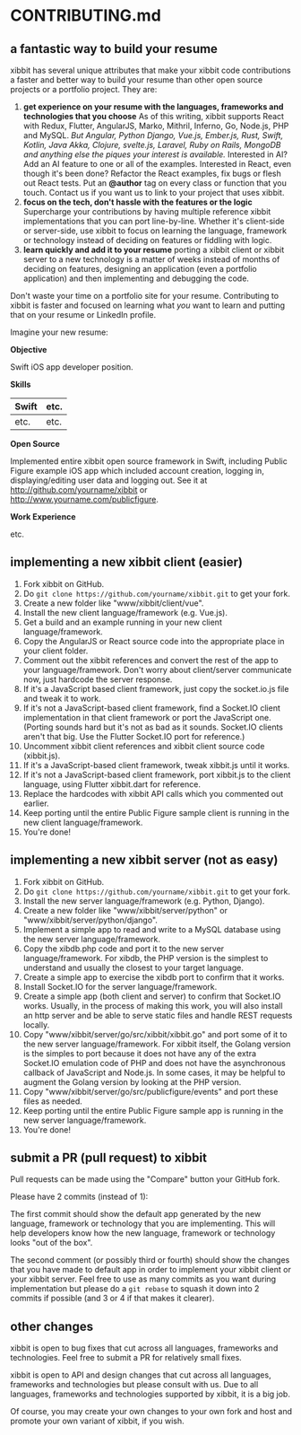 # CONTRIBUTING.md

## a fantastic way to build your resume

xibbit has several unique attributes that make your xibbit code contributions a faster and better way to build your resume than other open source projects or a portfolio project. They are:

1. **get experience on your resume with the languages, frameworks and technologies that you choose** As of this writing, xibbit supports React with Redux, Flutter, AngularJS, Marko, Mithril, Inferno, Go, Node.js, PHP and MySQL.  *But Angular, Python Django, Vue.js, Ember.js, Rust, Swift, Kotlin, Java Akka, Clojure, svelte.js, Laravel, Ruby on Rails, MongoDB and anything else the piques your interest is available.*  Interested in AI?  Add an AI feature to one or all of the examples.  Interested in React, even though it's been done?  Refactor the React examples, fix bugs or flesh out React tests.  Put an **@author** tag on every class or function that you touch.  Contact us if you want us to link to your project that uses xibbit.
1. **focus on the tech, don't hassle with the features or the logic** Supercharge your contributions by having multiple reference xibbit implementations that you can port line-by-line.  Whether it's client-side or server-side, use xibbit to focus on learning the language, framework or technology instead of deciding on features or fiddling with logic.
1. **learn quickly and add it to your resume** porting a xibbit client or xibbit server to a new technology is a matter of weeks instead of months of deciding on features, designing an application (even a portfolio application) and then implementing and debugging the code.

Don't waste your time on a portfolio site for your resume.  Contributing to xibbit is faster and focused on learning what *you* want to learn and putting that on your resume or LinkedIn profile.

Imagine your new resume:

**Objective**

Swift iOS app developer position.

**Skills**

Swift         | etc.
------------- | ---------------
etc.          | etc.

**Open Source**

Implemented entire xibbit open source framework in Swift, including Public Figure example iOS app which included account creation, logging in, displaying/editing user data and logging out.  See it at http://github.com/yourname/xibbit or http://www.yourname.com/publicfigure.

**Work Experience**

etc.

## implementing a new xibbit client (easier)

1. Fork xibbit on GitHub.
1. Do `git clone https://github.com/yourname/xibbit.git` to get your fork.
1. Create a new folder like "www/xibbit/client/vue".
1. Install the new client language/framework (e.g. Vue.js).
1. Get a build and an example running in your new client language/framework.
1. Copy the AngularJS or React source code into the appropriate place in your client folder.
1. Comment out the xibbit references and convert the rest of the app to your language/framework.  Don't worry about client/server communicate now, just hardcode the server response.
1. If it's a JavaScript based client framework, just copy the socket.io.js file and tweak it to work.
1. If it's not a JavaScript-based client framework, find a Socket.IO client implementation in that client framework or port the JavaScript one.  (Porting sounds hard but it's not as bad as it sounds.  Socket.IO clients aren't that big.  Use the Flutter Socket.IO port for reference.)
1. Uncomment xibbit client references and xibbit client source code (xibbit.js).
1. If it's a JavaScript-based client framework, tweak xibbit.js until it works.
1. If it's not a JavaScript-based client framework, port xibbit.js to the client language, using Flutter xibbit.dart for reference.
1. Replace the hardcodes with xibbit API calls which you commented out earlier.
1. Keep porting until the entire Public Figure sample client is running in the new client language/framework.
1. You're done!

## implementing a new xibbit server (not as easy)

1. Fork xibbit on GitHub.
1. Do `git clone https://github.com/yourname/xibbit.git` to get your fork.
1. Install the new server language/framework (e.g. Python, Django).
1. Create a new folder like "www/xibbit/server/python" or "www/xibbit/server/python/django".
1. Implement a simple app to read and write to a MySQL database using the new server language/framework.
1. Copy the xibdb.php code and port it to the new server language/framework.  For xibdb, the PHP version is the simplest to understand and usually the closest to your target language.
1. Create a simple app to exercise the xibdb port to confirm that it works.
1. Install Socket.IO for the server language/framework.
1. Create a simple app (both client and server) to confirm that Socket.IO works.  Usually, in the process of making this work, you will also install an http server and be able to serve static files and handle REST requests locally.
1. Copy "www/xibbit/server/go/src/xibbit/xibbit.go" and port some of it to the new server language/framework.  For xibbit itself, the Golang version is the simples to port because it does not have any of the extra Socket.IO emulation code of PHP and does not have the asynchronous callback of JavaScript and Node.js.  In some cases, it may be helpful to augment the Golang version by looking at the PHP version.
1. Copy "www/xibbit/server/go/src/publicfigure/events" and port these files as needed.
1. Keep porting until the entire Public Figure sample app is running in the new server language/framework.
1. You're done!

## submit a PR (pull request) to xibbit

Pull requests can be made using the "Compare" button your GitHub fork.

Please have 2 commits (instead of 1):

The first commit should show the default app generated by the new language, framework or technology that you are implementing.  This will help developers know how the new language, framework or technology looks "out of the box".

The second comment (or possibly third or fourth) should show the changes that you have made to default app in order to implement your xibbit client or your xibbit server.  Feel free to use as many commits as you want during implementation but please do a ```git rebase``` to squash it down into 2 commits if possible (and 3 or 4 if that makes it clearer).

## other changes

xibbit is open to bug fixes that cut across all languages, frameworks and technologies.  Feel free to submit a PR for relatively small fixes.

xibbit is open to API and design changes that cut across all languages, frameworks and technologies but please consult with us.  Due to all languages, frameworks and technologies supported by xibbit, it is a big job.

Of course, you may create your own changes to your own fork and host and promote your own variant of xibbit, if you wish.
